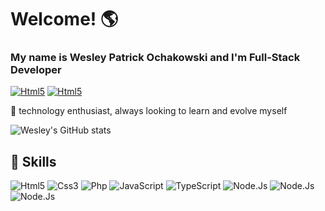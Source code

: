 # Welcome! 🌎

### My name is Wesley Patrick Ochakowski and I'm Full-Stack Developer
[![Html5](https://img.shields.io/badge/LinkedIn-0077B5?style=for-the-badge&logo=linkedin&logoColor=white)](https://www.linkedin.com/in/wesley-patrick-ochakowski-52a604231) [![Html5](https://img.shields.io/badge/Instagram-E4405F?style=for-the-badge&logo=instagram&logoColor=white)](https://www.instagram.com/w3sleyp/)

💼 technology enthusiast, always looking to learn and evolve myself

![Wesley's GitHub stats](https://github-readme-stats.vercel.app/api?username=WesleyPatrick&show_icons=true&theme=transparent)


## 🔧 Skills
![Html5](https://img.shields.io/badge/HTML5-E34F26?style=for-the-badge&logo=html5&logoColor=white)  ![Css3](https://img.shields.io/badge/CSS3-1572B6?style=for-the-badge&logo=css3&logoColor=white) ![Php](https://img.shields.io/badge/PHP-777BB4?style=for-the-badge&logo=php&logoColor=white)  ![JavaScript](https://img.shields.io/badge/JavaScript-F7DF1E?style=for-the-badge&logo=javascript&logoColor=black) ![TypeScript](https://img.shields.io/badge/TypeScript-007ACC?style=for-the-badge&logo=typescript&logoColor=white) ![Node.Js](https://img.shields.io/badge/Node.js-43853D?style=for-the-badge&logo=node.js&logoColor=white) ![Node.Js](https://img.shields.io/badge/React-20232A?style=for-the-badge&logo=react&logoColor=61DAFB) ![Node.Js](https://img.shields.io/badge/Angular-DD0031?style=for-the-badge&logo=angular&logoColor=white)

